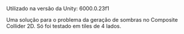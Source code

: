 Utilizado na versão da Unity: 6000.0.23f1

Uma solução para o problema da geração de sombras no Composite Collider 2D. Só foi testado em tiles de 4 lados.